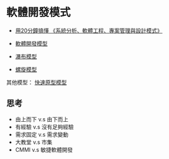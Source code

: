 # 軟體開發模式

* [用20分鐘搞懂 《系統分析、軟體工程、專案管理與設計模式》](https://www.slideshare.net/ccckmit/20-57269452)

* [軟體開發模型](http://wiki.mbalib.com/zh-tw/%E8%BD%AF%E4%BB%B6%E5%BC%80%E5%8F%91%E6%A8%A1%E5%9E%8B)

* [瀑布模型](http://wiki.mbalib.com/zh-tw/%E7%80%91%E5%B8%83%E6%A8%A1%E5%9E%8B)
* [螺旋模型](https://zh.wikipedia.org/wiki/%E8%9E%BA%E6%97%8B%E6%A8%A1%E5%9E%8B)

其他模型： [快速原型模型](http://wiki.mbalib.com/zh-tw/%E5%BF%AB%E9%80%9F%E5%8E%9F%E5%9E%8B%E6%A8%A1%E5%9E%8B) 

## 思考

* 由上而下 v.s  由下而上
* 有經驗 v.s 沒有足夠經驗
* 需求固定 v.s 需求變動
* 大教堂 v.s 市集
* CMMI v.s 敏捷軟體開發




